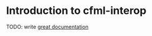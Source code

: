 # Introduction to cfml-interop

TODO: write [great documentation](http://jacobian.org/writing/what-to-write/)
